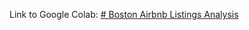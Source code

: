Link to Google Colab:
[# Boston Airbnb Listings Analysis](https://colab.research.google.com/drive/1mSjODaqUrfoR2oa9FNJoJ1aQ4A8WhPXg?usp=sharing)
